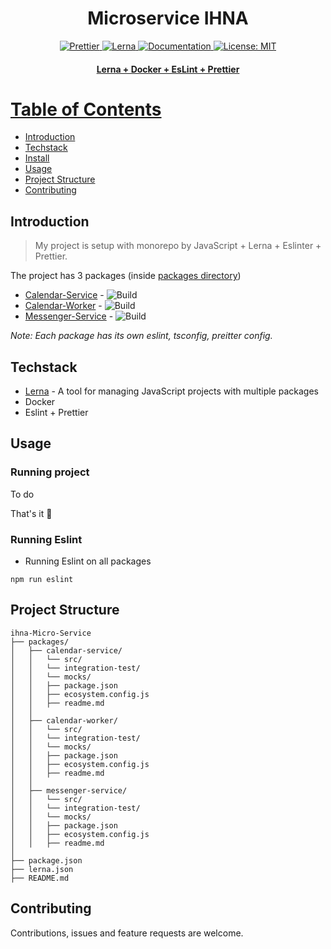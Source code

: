 <h1 align="center">Microservice IHNA</h1>
<p align="center">
  <a href="https://github.com/prettier/prettier">
    <img
      src="https://img.shields.io/badge/code_style-prettier-ff69b4.svg"
      alt="Prettier"
    />
  </a>
  <a href="https://lerna.js.org/">
    <img src="https://img.shields.io/badge/maintained%20with-lerna-cc00ff.svg" alt="Lerna">
  </a>
  <a href="" target="_blank">
    <img alt="Documentation" src="https://img.shields.io/badge/documentation-yes-brightgreen.svg" />
  </a>
  <a href="" target="_blank">
    <img alt="License: MIT" src="https://img.shields.io/github/license/dotrungkien/2048" />
  <br>
</p>

<h4 align="center">
Lerna + Docker + EsLint + Prettier
</h4>

# Table of Contents

- [Introduction](#introduction)
- [Techstack](#techstack)
- [Install](#install)
- [Usage](#usage)
- [Project Structure](#project-structure)
- [Contributing](#contributing)

## Introduction

> My project is setup with monorepo by JavaScript + Lerna + Eslinter + Prettier.

The project has 3 packages (inside [packages directory](https://github.com/Kritune-Dev/IHNA-Micro-Service/tree/master/packages))

- [Calendar-Service](https://github.com/Kritune-Dev/IHNA-Micro-Service/tree/master/packages/calendar-service)  -  ![Build](https://github.com/Kritune-Dev/IHNA-Micro-Service/workflows/calendar-service-CI/CD/badge.svg)
- [Calendar-Worker](https://github.com/Kritune-Dev/IHNA-Micro-Service/tree/master/packages/calendar-worker)  -  ![Build](https://github.com/Kritune-Dev/IHNA-Micro-Service/workflows/calendar-worker-CI/CD/badge.svg)
- [Messenger-Service](https://github.com/Kritune-Dev/IHNA-Micro-Service/tree/master/packages/messenger-service)  -  ![Build](https://github.com/Kritune-Dev/IHNA-Micro-Service/workflows/messenger-service-CI/CD/badge.svg)

_Note: Each package has its own eslint, tsconfig, preitter config._

## Techstack

- [Lerna](https://github.com/lerna/lerna) - A tool for managing JavaScript projects with multiple packages
- Docker
- Eslint + Prettier

## Usage

### Running project

To do

That's it 🚀

### Running Eslint

- Running Eslint on all packages

```
npm run eslint
```

## Project Structure
```
ihna-Micro-Service
├── packages/
│   ├── calendar-service/
│   │   └── src/
│   │   └── integration-test/
│   │   └── mocks/
│   │   ├── package.json
│   │   ├── ecosystem.config.js
│   │   ├── readme.md
│   │
│   ├── calendar-worker/
│   │   └── src/
│   │   └── integration-test/
│   │   └── mocks/
│   │   ├── package.json
│   │   ├── ecosystem.config.js
│   │   ├── readme.md
│   │
│   ├── messenger-service/
│   │   └── src/
│   │   └── integration-test/
│   │   └── mocks/
│   │   ├── package.json
│   │   ├── ecosystem.config.js
│   │   ├── readme.md
│
├── package.json
├── lerna.json
├── README.md
```

## Contributing

Contributions, issues and feature requests are welcome.